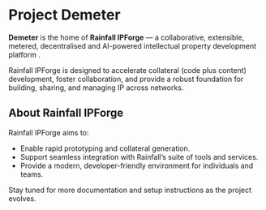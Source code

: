 # Project Demeter

**Demeter** is the home of **Rainfall IPForge** — a collaborative, extensible, metered, decentralised and AI-powered intellectual property development platform .

Rainfall IPForge is designed to accelerate collateral (code plus content) development, foster collaboration, and provide a robust foundation for building, sharing, and managing IP across networks.

## About Rainfall IPForge

Rainfall IPForge aims to:
- Enable rapid prototyping and collateral generation.
- Support seamless integration with Rainfall’s suite of tools and services.
- Provide a modern, developer-friendly environment for individuals and teams.

Stay tuned for more documentation and setup instructions as the project evolves.

